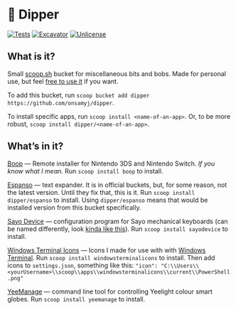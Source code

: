 # 🥣 Dipper

[![Tests](https://github.com/onsamyj/dipper/actions/workflows/ci.yml/badge.svg)](https://github.com/onsamyj/dipper/actions/workflows/ci.yml) [![Excavator](https://github.com/onsamyj/dipper/actions/workflows/excavator.yml/badge.svg)](https://github.com/onsamyj/dipper/actions/workflows/excavator.yml) [![Unlicense](https://img.shields.io/badge/Unlicense-Public_Domain-informational?logo=unlicense)](https://unlicense.org/)

## What is it?

Small [scoop.sh](https://scoop.sh/) bucket for miscellaneous bits and bobs. Made for personal use, but feel [free to use it](https://unlicense.org/) if you want.

To add this bucket, run `scoop bucket add dipper https://github.com/onsamyj/dipper`.

To install specific apps, run `scoop install <name-of-an-app>`. Or, to be more robust, `scoop install dipper/<name-of-an-app>`.

## What’s in it?

[Boop](https://github.com/miltoncandelero/Boop) — Remote installer for Nintendo 3DS and Nintendo Switch. *If you know what I mean.* Run `scoop install boop` to install.

[Espanso](https://espanso.org) — text expander. It is in official buckets, but, for some reason, not the latest version. Until they fix that, this is it. Run `scoop install dipper/espanso` to install. Using `dipper/espanso` means that would be installed version from this bucket specifically.

[Sayo Device](https://sayodevice.com/help/std/en/web-device/) — configuration program for Sayo mechanical keyboards (can be named differently, look [kinda like this](https://i.imgur.com/pok4pys.png)). Run `scoop install sayodevice` to install.

[Windows Terminal Icons](https://github.com/onsamyj/WindowsTerminalIcons) — Icons I made for use with with [Windows Terminal](https://github.com/microsoft/terminal). Run `scoop install windowsterminalicons` to install. Then add icons to `settings.json`, something like this: `"icon": "C:\\Users\\<yourUsername>\\scoop\\apps\\windowsterminalicons\\current\\PowerShell.png"`

[YeeManage](https://github.com/mdjx/YeeManage) — command line tool for controlling Yeelight colour smart globes. Run `scoop install yeemanage` to install.

